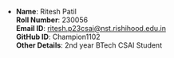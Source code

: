 - **Name**: Ritesh Patil  
  **Roll Number**: 230056  
  **Email ID**: ritesh.p23csai@nst.rishihood.edu.in  
  **GitHub ID**: Champion1102   
  **Other Details**: 2nd year BTech CSAI Student